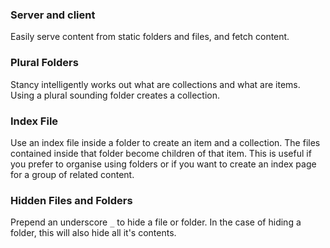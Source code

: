 ### Server and client

Easily serve content from static folders and files, and fetch content.

### Plural Folders

Stancy intelligently works out what are collections and what are items. Using a plural sounding folder creates a collection.

### Index File

Use an index file inside a folder to create an item and a collection. The files contained inside that folder become children of that item. This is useful if you prefer to organise using folders or if you want to create an index page for a group of related content.

### Hidden Files and Folders

Prepend an underscore `_` to hide a file or folder. In the case of hiding a folder, this will also hide all it's contents.